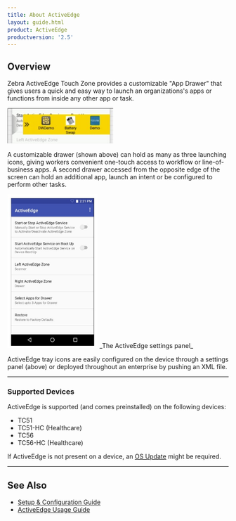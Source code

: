 ```yaml
---
title: About ActiveEdge
layout: guide.html
product: ActiveEdge
productversion: '2.5'
---
```


## Overview

Zebra ActiveEdge Touch Zone provides a customizable "App Drawer" that gives users a quick and easy way to launch an organizations's apps or functions from inside any other app or task. 

<img alt="" style="height:80px" src="img3.jpg"/>
<br>

A customizable drawer (shown above) can hold as many as three launching icons, giving workers convenient one-touch access to workflow or line-of-business apps. A second drawer accessed from the opposite edge of the screen can hold an additional app, launch an intent or be configured to perform other tasks. 

<img alt="" style="height:350px" src="img1.jpg"/>
_The ActiveEdge settings panel_
<br>

ActiveEdge tray icons are easily configured on the device through a settings panel (above) or deployed throughout an enterprise by pushing an XML file. 

-----

### Supported Devices

ActiveEdge is supported (and comes preinstalled) on the following devices:

* TC51  
* TC51-HC (Healthcare) 
* TC56 
* TC56-HC (Healthcare)

If ActiveEdge is not present on a device, an [OS Update](/stagenow/latest/Profiles/osupdate/) might be required. 

-----

## See Also

* [Setup & Configuration Guide](../setup)
* [ActiveEdge Usage Guide](../usage)

